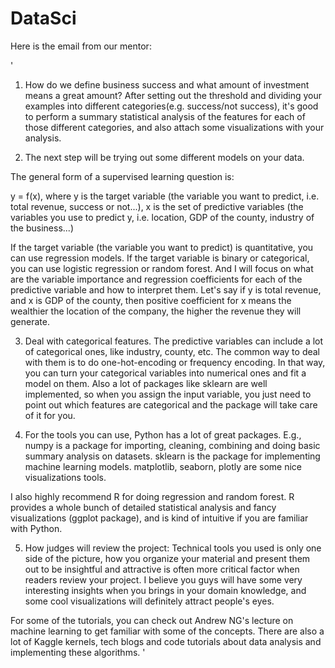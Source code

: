 # DataSci

Here is the email from our mentor:

'
1. How do we define business success and what amount of investment means a great amount? After setting out the threshold and dividing your examples into different categories(e.g. success/not success), it's good to perform a summary statistical analysis of the features for each of those different categories, and also attach some visualizations with your analysis. 

 

2. The next step will be trying out some different models on your data. 

The general form of a supervised learning question is:

y = f(x), where y is the target variable (the variable you want to predict, i.e. total revenue, success or not...), x is the set of predictive variables (the variables you use to predict y, i.e. location, GDP of the county, industry of the business...)

If the target variable (the variable you want to predict) is quantitative, you can use regression models. If the target variable is binary or categorical, you can use logistic regression or random forest. And I will focus on what are the variable importance and regression coefficients for each of the predictive variable and how to interpret them. Let's say if y is total revenue, and x is GDP of the county, then positive coefficient for x means the wealthier the location of the company, the higher the revenue they will generate.

 

3. Deal with categorical features. The predictive variables can include a lot of categorical ones, like industry, county, etc. The common way to deal with them is to do one-hot-encoding or frequency encoding. In that way, you can turn your categorical variables into numerical ones and fit a model on them. Also a lot of packages like sklearn are well implemented, so when you assign the input variable, you just need to point out which features are categorical and the package will take care of it for you.

 

4. For the tools you can use, Python has a lot of great packages. E.g., numpy is a package for importing, cleaning, combining and doing basic summary analysis on datasets. sklearn is the package for implementing machine learning models. matplotlib, seaborn, plotly are some nice visualizations tools.

I also highly recommend R for doing regression and random forest. R provides a whole bunch of detailed statistical analysis and fancy visualizations (ggplot package), and is kind of intuitive if you are familiar with Python.



5. How judges will review the project: Technical tools you used is only one side of the picture, how you organize your material and present them out to be insightful and attractive is often more critical factor when readers review your project. I believe you guys will have some very interesting insights when you brings in your domain knowledge, and some cool visualizations will definitely attract people's eyes.

 

For some of the tutorials, you can check out Andrew NG's lecture on machine learning to get familiar with some of the concepts. There are also a lot of Kaggle kernels, tech blogs and code tutorials about data analysis and implementing these algorithms.
'
